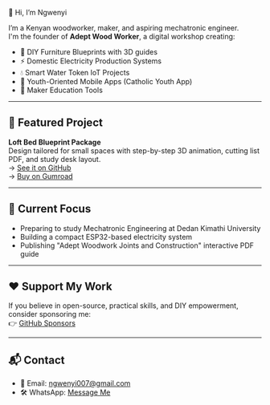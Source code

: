 👋 Hi, I’m Ngwenyi

I’m a Kenyan woodworker, maker, and aspiring mechatronic engineer.  
I'm the founder of **Adept Wood Worker**, a digital workshop creating:

- 📐 DIY Furniture Blueprints with 3D guides
- ⚡ Domestic Electricity Production Systems
- 💧 Smart Water Token IoT Projects
- 📱 Youth-Oriented Mobile Apps (Catholic Youth App)
- 🧠 Maker Education Tools

---

## 🔧 Featured Project
**Loft Bed Blueprint Package**  
Design tailored for small spaces with step-by-step 3D animation, cutting list PDF, and study desk layout.  
→ [See it on GitHub](#)  
→ [Buy on Gumroad](https://francismatu.gumroad.com/l/ttcuj)

---

## 🌱 Current Focus
- Preparing to study Mechatronic Engineering at Dedan Kimathi University
- Building a compact ESP32-based electricity system
- Publishing "Adept Woodwork Joints and Construction" interactive PDF guide

---

## ❤️ Support My Work
If you believe in open-source, practical skills, and DIY empowerment, consider sponsoring me:  
👉 [GitHub Sponsors](https://github.com/sponsors/Ngwenyi007)

---

## 📬 Contact
- 📧 Email: ngwenyi007@gmail.com  
- 🛠️ WhatsApp: [Message Me](https://wa.me/254786390308)
